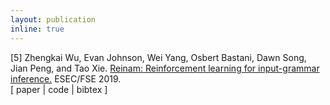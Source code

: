 ```yaml
---
layout: publication
inline: true
---
```

<tr valign="top">
<td class="bibtexnumber" align="right">
[5]
</td>
<td class="bibtexitem">
Zhengkai Wu, Evan Johnson, Wei Yang, Osbert Bastani, Dawn Song, Jian Peng, and
Tao Xie.
<a href="https://dl.acm.org/doi/pdf/10.1145/3338906.3338958">Reinam: Reinforcement learning for input-grammar inference.</a>
ESEC/FSE 2019. <br> 
[ paper | code | bibtex ]
</td>
</tr>

